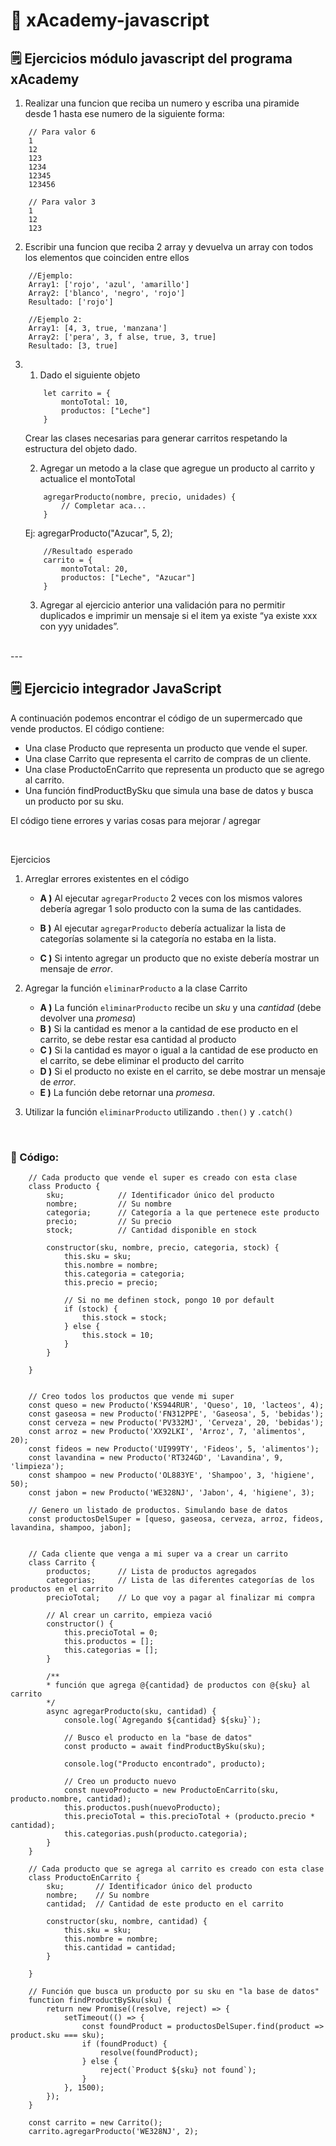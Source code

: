 # 🚀 xAcademy-javascript

## 🗒 Ejercicios módulo javascript del programa xAcademy

1. Realizar una funcion que reciba un numero y escriba una piramide desde 1 hasta ese numero de la siguiente forma:
``` 
    // Para valor 6 
    1
    12
    123
    1234
    12345
    123456
```

``` 
    // Para valor 3 
    1
    12
    123
```

2. Escribir una funcion que reciba 2 array y devuelva un array con todos los elementos que coinciden entre ellos

```
    //Ejemplo:
    Array1: ['rojo', 'azul', 'amarillo']
    Array2: ['blanco', 'negro', 'rojo']
    Resultado: ['rojo']

    //Ejemplo 2:
    Array1: [4, 3, true, 'manzana']
    Array2: ['pera', 3, f alse, true, 3, true]
    Resultado: [3, true]
```

3. <br>

    1. Dado el siguiente objeto
    ```
        let carrito = {
            montoTotal: 10,
            productos: ["Leche"]
        }
    ```
    Crear las clases necesarias para generar carritos respetando la estructura del objeto dado.

    2. Agregar un metodo a la clase que agregue un producto al carrito y actualice el montoTotal
    ```
        agregarProducto(nombre, precio, unidades) {
            // Completar aca...
        }
    ```


    Ej: agregarProducto("Azucar", 5, 2);
    ```
        //Resultado esperado
        carrito = {
            montoTotal: 20,
            productos: ["Leche", "Azucar"]
        }
    ```

    3. Agregar al ejercicio anterior una validación para no permitir duplicados e imprimir un mensaje si el item ya existe “ya existe xxx con yyy unidades”.

<br>
---
<br> 

## 🗒 Ejercicio integrador JavaScript

A continuación podemos encontrar el código de un supermercado que vende productos.
El código contiene:
* Una clase Producto que representa un producto que vende el super.
* Una clase Carrito que representa el carrito de compras de un cliente.
* Una clase ProductoEnCarrito que representa un producto que se agrego al carrito.
* Una función findProductBySku que simula una base de datos y busca un producto por su sku.

El código tiene errores y varias cosas para mejorar / agregar

<br>

Ejercicios
1. Arreglar errores existentes en el código <br>

    * **A )** Al ejecutar `agregarProducto` 2 veces con los mismos valores debería agregar 1 solo producto con la suma de las cantidades.

    * **B )** Al ejecutar `agregarProducto` debería actualizar la lista de categorías solamente si la categoría no estaba en la lista.

    * **C )** Si intento agregar un producto que no existe debería mostrar un mensaje de *error*.
​
2. Agregar la función `eliminarProducto` a la clase Carrito <br>
    * **A )** La función `eliminarProducto` recibe un *sku* y una *cantidad* (debe devolver una *promesa*)
    * **B )** Si la cantidad es menor a la cantidad de ese producto en el carrito, se debe restar esa cantidad al producto
    * **C )** Si la cantidad es mayor o igual a la cantidad de ese producto en el carrito, se debe eliminar el producto del carrito
    * **D )** Si el producto no existe en el carrito, se debe mostrar un mensaje de *error*.
    * **E )** La función debe retornar una *promesa*.
​
3) Utilizar la función `eliminarProducto` utilizando `.then()` y `.catch()`

<br>

### 💾 Código:

```
    // Cada producto que vende el super es creado con esta clase
    class Producto {
        sku;            // Identificador único del producto
        nombre;         // Su nombre
        categoria;      // Categoría a la que pertenece este producto
        precio;         // Su precio
        stock;          // Cantidad disponible en stock

        constructor(sku, nombre, precio, categoria, stock) {
            this.sku = sku;
            this.nombre = nombre;
            this.categoria = categoria;
            this.precio = precio;

            // Si no me definen stock, pongo 10 por default
            if (stock) {
                this.stock = stock;
            } else {
                this.stock = 10;
            }
        }

    }


    // Creo todos los productos que vende mi super
    const queso = new Producto('KS944RUR', 'Queso', 10, 'lacteos', 4);
    const gaseosa = new Producto('FN312PPE', 'Gaseosa', 5, 'bebidas');
    const cerveza = new Producto('PV332MJ', 'Cerveza', 20, 'bebidas');
    const arroz = new Producto('XX92LKI', 'Arroz', 7, 'alimentos', 20);
    const fideos = new Producto('UI999TY', 'Fideos', 5, 'alimentos');
    const lavandina = new Producto('RT324GD', 'Lavandina', 9, 'limpieza');
    const shampoo = new Producto('OL883YE', 'Shampoo', 3, 'higiene', 50);
    const jabon = new Producto('WE328NJ', 'Jabon', 4, 'higiene', 3);

    // Genero un listado de productos. Simulando base de datos
    const productosDelSuper = [queso, gaseosa, cerveza, arroz, fideos, lavandina, shampoo, jabon];


    // Cada cliente que venga a mi super va a crear un carrito
    class Carrito {
        productos;      // Lista de productos agregados
        categorias;     // Lista de las diferentes categorías de los productos en el carrito
        precioTotal;    // Lo que voy a pagar al finalizar mi compra

        // Al crear un carrito, empieza vació
        constructor() {
            this.precioTotal = 0;
            this.productos = [];
            this.categorias = [];
        }

        /**
        * función que agrega @{cantidad} de productos con @{sku} al carrito
        */
        async agregarProducto(sku, cantidad) {
            console.log(`Agregando ${cantidad} ${sku}`);

            // Busco el producto en la "base de datos"
            const producto = await findProductBySku(sku);

            console.log("Producto encontrado", producto);

            // Creo un producto nuevo
            const nuevoProducto = new ProductoEnCarrito(sku, producto.nombre, cantidad);
            this.productos.push(nuevoProducto);
            this.precioTotal = this.precioTotal + (producto.precio * cantidad);
            this.categorias.push(producto.categoria);
        }
    }

    // Cada producto que se agrega al carrito es creado con esta clase
    class ProductoEnCarrito {
        sku;       // Identificador único del producto
        nombre;    // Su nombre
        cantidad;  // Cantidad de este producto en el carrito

        constructor(sku, nombre, cantidad) {
            this.sku = sku;
            this.nombre = nombre;
            this.cantidad = cantidad;
        }

    }

    // Función que busca un producto por su sku en "la base de datos"
    function findProductBySku(sku) {
        return new Promise((resolve, reject) => {
            setTimeout(() => {
                const foundProduct = productosDelSuper.find(product => product.sku === sku);
                if (foundProduct) {
                    resolve(foundProduct);
                } else {
                    reject(`Product ${sku} not found`);
                }
            }, 1500);
        });
    }

    const carrito = new Carrito();
    carrito.agregarProducto('WE328NJ', 2);
``` 